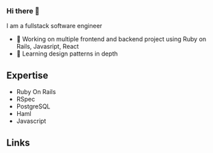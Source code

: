 ### Hi there 👋

I am a fullstack software engineer
- 🔭 Working on multiple frontend and backend project using Ruby on Rails, Javasript, React
- 🌱 Learning design patterns in depth

## Expertise
- Ruby On Rails
- RSpec
- PostgreSQL
- Haml
- Javascript

## Links
<!--
**RALIST/RALIST** is a ✨ _special_ ✨ repository because its `README.md` (this file) appears on your GitHub profile.

Here are some ideas to get you started:

- 🔭 I’m currently working on ...
- 🌱 I’m currently learning ...
- 👯 I’m looking to collaborate on ...
- 🤔 I’m looking for help with ...
- 💬 Ask me about ...
- 📫 How to reach me: ...
- 😄 Pronouns: ...
- ⚡ Fun fact: ...
-->
